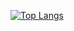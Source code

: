 [![Top Langs](https://github-readme-stats.vercel.app/api/top-langs/?username=ilefM&layout=donut-vertical&theme=react)](https://github.com/ilefM)
